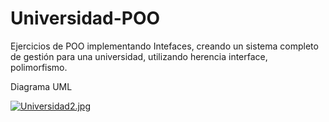 # Universidad-POO
Ejercicios de POO implementando Intefaces, creando un sistema completo de gestión para una universidad, utilizando herencia interface, polimorfismo.

Diagrama UML

[![Universidad2.jpg](https://i.postimg.cc/LsH8s12V/Universidad2.jpg)](https://postimg.cc/21KDc3qq)
